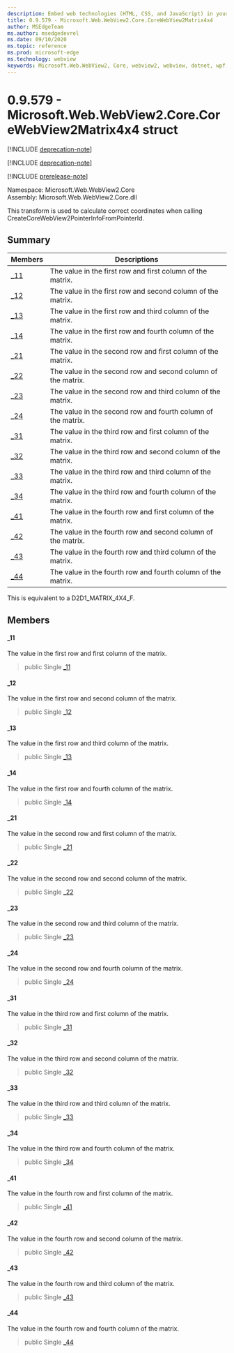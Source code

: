```yaml
---
description: Embed web technologies (HTML, CSS, and JavaScript) in your native applications with the Microsoft Edge WebView2 control
title: 0.9.579 - Microsoft.Web.WebView2.Core.CoreWebView2Matrix4x4
author: MSEdgeTeam
ms.author: msedgedevrel
ms.date: 09/10/2020
ms.topic: reference
ms.prod: microsoft-edge
ms.technology: webview
keywords: Microsoft.Web.WebView2, Core, webview2, webview, dotnet, wpf, winforms, app, edge, CoreWebView2, CoreWebView2Controller, browser control, edge html, Microsoft.Web.WebView2.Core.CoreWebView2Matrix4x4
---
```


# 0.9.579 - Microsoft.Web.WebView2.Core.CoreWebView2Matrix4x4 struct 

[!INCLUDE [deprecation-note](../../includes/deprecation-note.md)]

[!INCLUDE [deprecation-note](../../includes/deprecation-note.md)]

[!INCLUDE [prerelease-note](../../includes/prerelease-note.md)]

Namespace: Microsoft.Web.WebView2.Core\
Assembly: Microsoft.Web.WebView2.Core.dll

This transform is used to calculate correct coordinates when calling CreateCoreWebView2PointerInfoFromPointerId.

## Summary

 Members                        | Descriptions
--------------------------------|---------------------------------------------
[_11](#_11) | The value in the first row and first column of the matrix.
[_12](#_12) | The value in the first row and second column of the matrix.
[_13](#_13) | The value in the first row and third column of the matrix.
[_14](#_14) | The value in the first row and fourth column of the matrix.
[_21](#_21) | The value in the second row and first column of the matrix.
[_22](#_22) | The value in the second row and second column of the matrix.
[_23](#_23) | The value in the second row and third column of the matrix.
[_24](#_24) | The value in the second row and fourth column of the matrix.
[_31](#_31) | The value in the third row and first column of the matrix.
[_32](#_32) | The value in the third row and second column of the matrix.
[_33](#_33) | The value in the third row and third column of the matrix.
[_34](#_34) | The value in the third row and fourth column of the matrix.
[_41](#_41) | The value in the fourth row and first column of the matrix.
[_42](#_42) | The value in the fourth row and second column of the matrix.
[_43](#_43) | The value in the fourth row and third column of the matrix.
[_44](#_44) | The value in the fourth row and fourth column of the matrix.

This is equivalent to a D2D1_MATRIX_4X4_F.

## Members

#### _11 

The value in the first row and first column of the matrix.

> public Single [_11](#_11)

#### _12 

The value in the first row and second column of the matrix.

> public Single [_12](#_12)

#### _13 

The value in the first row and third column of the matrix.

> public Single [_13](#_13)

#### _14 

The value in the first row and fourth column of the matrix.

> public Single [_14](#_14)

#### _21 

The value in the second row and first column of the matrix.

> public Single [_21](#_21)

#### _22 

The value in the second row and second column of the matrix.

> public Single [_22](#_22)

#### _23 

The value in the second row and third column of the matrix.

> public Single [_23](#_23)

#### _24 

The value in the second row and fourth column of the matrix.

> public Single [_24](#_24)

#### _31 

The value in the third row and first column of the matrix.

> public Single [_31](#_31)

#### _32 

The value in the third row and second column of the matrix.

> public Single [_32](#_32)

#### _33 

The value in the third row and third column of the matrix.

> public Single [_33](#_33)

#### _34 

The value in the third row and fourth column of the matrix.

> public Single [_34](#_34)

#### _41 

The value in the fourth row and first column of the matrix.

> public Single [_41](#_41)

#### _42 

The value in the fourth row and second column of the matrix.

> public Single [_42](#_42)

#### _43 

The value in the fourth row and third column of the matrix.

> public Single [_43](#_43)

#### _44 

The value in the fourth row and fourth column of the matrix.

> public Single [_44](#_44)

